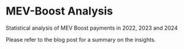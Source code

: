 # MEV-Boost Analysis
Statistical analysis of MEV Boost payments in 2022, 2023 and 2024

Please refer to the blog post for a summary on the insights.
